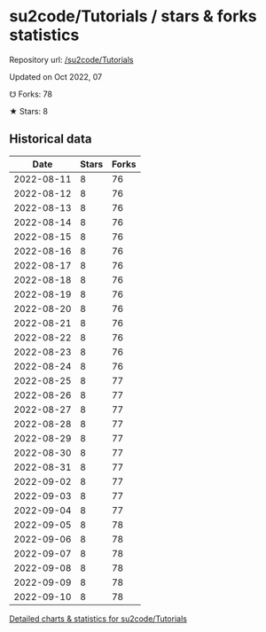 # su2code/Tutorials / stars & forks statistics

Repository url: [/su2code/Tutorials](https://github.com/su2code/Tutorials)

Updated on Oct 2022, 07

☋ Forks: 78

★ Stars: 8

## Historical data
| Date | Stars | Forks |
|------|-------|-------|
| 2022-08-11 | 8 | 76 | 
| 2022-08-12 | 8 | 76 | 
| 2022-08-13 | 8 | 76 | 
| 2022-08-14 | 8 | 76 | 
| 2022-08-15 | 8 | 76 | 
| 2022-08-16 | 8 | 76 | 
| 2022-08-17 | 8 | 76 | 
| 2022-08-18 | 8 | 76 | 
| 2022-08-19 | 8 | 76 | 
| 2022-08-20 | 8 | 76 | 
| 2022-08-21 | 8 | 76 | 
| 2022-08-22 | 8 | 76 | 
| 2022-08-23 | 8 | 76 | 
| 2022-08-24 | 8 | 76 | 
| 2022-08-25 | 8 | 77 | 
| 2022-08-26 | 8 | 77 | 
| 2022-08-27 | 8 | 77 | 
| 2022-08-28 | 8 | 77 | 
| 2022-08-29 | 8 | 77 | 
| 2022-08-30 | 8 | 77 | 
| 2022-08-31 | 8 | 77 | 
| 2022-09-02 | 8 | 77 | 
| 2022-09-03 | 8 | 77 | 
| 2022-09-04 | 8 | 77 | 
| 2022-09-05 | 8 | 78 | 
| 2022-09-06 | 8 | 78 | 
| 2022-09-07 | 8 | 78 | 
| 2022-09-08 | 8 | 78 | 
| 2022-09-09 | 8 | 78 | 
| 2022-09-10 | 8 | 78 | 


[Detailed charts & statistics for su2code/Tutorials](https://reviewgithub.com/rep/su2code/Tutorials)
